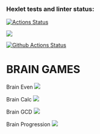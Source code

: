 ### Hexlet tests and linter status:
[![Actions Status](https://github.com/Alexey-Shepelev/python-project-lvl1/workflows/hexlet-check/badge.svg)](https://github.com/Alexey-Shepelev/python-project-lvl1/actions)

<a href="https://codeclimate.com/github/codeclimate/codeclimate/maintainability"><img src="https://api.codeclimate.com/v1/badges/a99a88d28ad37a79dbf6/maintainability" /></a>

[![Github Actions Status](https://github.com/Alexey-Shepelev/python-project-lvl1/workflows/github-actions/badge.svg)](https://github.com/Alexey-Shepelev/python-project-lvl1/actions/workflows/github-actions.yml)

# BRAIN GAMES

Brain Even <a href="https://asciinema.org/a/488893" target="_blank"><img src="https://asciinema.org/a/488893.svg" /></a>

Brain Calc <a href="https://asciinema.org/a/489018" target="_blank"><img src="https://asciinema.org/a/489018.svg" /></a>

Brain GCD <a href="https://asciinema.org/a/489056" target="_blank"><img src="https://asciinema.org/a/489056.svg" /></a>

Brain Progression <a href="https://asciinema.org/a/uvjn1FijD0dKbBRAaddO1l5D2" target="_blank"><img src="https://asciinema.org/a/uvjn1FijD0dKbBRAaddO1l5D2.svg" /></a>